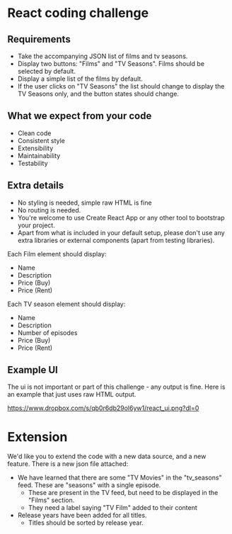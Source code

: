 # React coding challenge

## Requirements 

* Take the accompanying JSON list of films and tv seasons. 
* Display two buttons: "Films" and "TV Seasons". Films should be selected by default. 
* Display a simple list of the films by default.
* If the user clicks on "TV Seasons" the list should change to display the TV Seasons only, and the button states should change. 

## What we expect from your code

* Clean code
* Consistent style
* Extensibility
* Maintainability
* Testability

## Extra details
* No styling is needed, simple raw HTML is fine 
* No routing is needed. 
* You're welcome to use Create React App or any other tool to bootstrap your project. 
* Apart from what is included in your default setup, please don't use any extra libraries or external components (apart from testing libraries). 

Each Film element should display: 
* Name
* Description 
* Price (Buy)
* Price (Rent)

Each TV season element should display: 
* Name
* Description 
* Number of episodes
* Price (Buy)
* Price (Rent)

## Example UI 
The ui is not important or part of this challenge - any output is fine. Here is an example that just uses raw HTML output. 

https://www.dropbox.com/s/qb0r6db29ol6yw1/react_ui.png?dl=0


# Extension 

We'd like you to extend the code with a new data source, and a new feature. There is a new json file attached:

* We have learned that there are some "TV Movies" in the "tv_seasons" feed. These are "seasons" with a single episode. 
  * These are present in the TV feed, but need to be displayed in the "Films" section. 
  * They need a label saying "TV Film" added to their content 
* Release years have been added for all titles. 
  * Titles should be sorted by release year. 